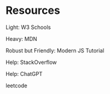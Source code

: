 # Resources

Light: W3 Schools

Heavy: MDN

Robust but Friendly: Modern JS Tutorial

Help: StackOverflow

Help: ChatGPT

leetcode